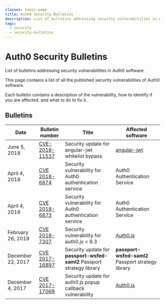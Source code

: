 ```yaml
---
classes: topic-page
title: Auth0 Security Bulletins
description: List of bulletins addressing security vulnerabilities in Auth0 software, with info on how to fix them.
tags:
  - security
  - security-bulletins
---
```

<div class="topic-page-header">
  <div data-name="example" class="topic-page-badge"></div>
  <h1>Auth0 Security Bulletins</h1>
  <p>
    List of bulletins addressing security vulnerabilities in Auth0 software.
  </p>
</div>

This page contains a list of all the published security vulnerabilities of Auth0 software.

Each bulletin contains a description of the vulnerability, how to identify if you are affected, and what to do to fix it.

## Bulletins

| **Date** | **Bulletin number** | **Title** | **Affected software** |
|-|-|-|-|
| June 5, 2018 | [CVE-2018-11537](/security/bulletins/cve-2018-11537) | Security update for angular-jwt whitelist bypass | [angular-jwt](https://github.com/auth0/angular-jwt) |
| April 4, 2018 | [CVE 2018-6874](/security/bulletins/cve-2018-6874) | Security vulnerability for Auth0 authentication service | Auth0 Authentication Service |
| April 4, 2018 | [CVE 2018-6873](/security/bulletins/cve-2018-6873) | Security vulnerability for Auth0 authentication service | Auth0 Authentication Service |
| February 26, 2018 | [CVE 2018-7307](/security/bulletins/cve-2018-7307) | Security vulnerability for auth0.js < 9.3 | [Auth0.js](/libraries/auth0js) |
| December 22, 2017 | [CVE 2017-16897](/security/bulletins/cve-2017-16897) | Security update for **passport-wsfed-saml2** Passport strategy library | **passport-wsfed-saml2** Passport strategy library |
| December 4, 2017 | [CVE 2017-17068](/security/bulletins/cve-2017-17068) | Security update for auth0.js popup callback vulnerability | [Auth0.js](/libraries/auth0js) |

